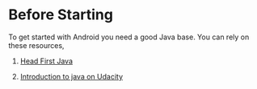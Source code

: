 # Before Starting

To get started with Android you need a good Java base. You can rely on these resources, 
1. [Head First Java]( http://www.headfirstlabs.com/books/hfjava/)

2. [Introduction to java on Udacity](https://www.udacity.com/course/intro-to-java-programming--cs046)
